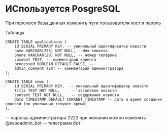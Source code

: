 # ИСпользуется PosgreSQL
При переноси  базы данных изменить пути пользователя хост и пароль

Таблицы
```
CREATE TABLE applications (
    id SERIAL PRIMARY KEY, -- уникальный идентификатор новости
    name VARCHAR(255) NOT NULL, --Имя клиента
    phone VARCHAR(20) NOT NULL, -- номер телефона
    comment TEXT, -- комментарий клиента
    processed BOOLEAN DEFAULT FALSE, -- 
    admin_comment TEXT -- комментарий администратора
);

CREATE TABLE news (
    id SERIAL PRIMARY KEY,  -- уникальный идентификатор новости
    title TEXT NOT NULL,     -- заголовок новости
    content TEXT NOT NULL,   -- содержание новости
    date TIMESTAMP DEFAULT CURRENT_TIMESTAMP -- дата и время создания новости (по умолчанию текущее время)
);
```

-- парольь администратора 2222 при желании можно изменить
 @svoeadmin_bot -- телеграмм бот
